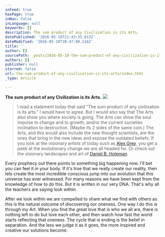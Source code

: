 ```yaml
---
inFeed: true
hasPage: true
inNav: false
inLanguage: null
keywords: []
description: The sum product of any Civilization is its Arts.
datePublished: '2016-05-18T21:43:35.813Z'
dateModified: '2016-05-18T20:47:00.516Z'
title: ''
author: []
sourcePath: _posts/2016-05-18-the-sum-product-of-any-civilization-is-its-arts.md
authors: []
publisher: null
starred: false
url: the-sum-product-of-any-civilization-is-its-arts/index.html
_type: Article

---
```

**The sum product of any Civilization is its Arts.**
![](https://the-grid-user-content.s3-us-west-2.amazonaws.com/af066db3-f3d4-4482-b9f7-75acc94c2ad0.jpg)

> I read a statement today that said "The sum product of any civilization is its arts." I would have to agree. But I would also say that The Arts also show you where society is going. The Arts can show the soul impulse to change and to growth, and/or the current societies inclination to destruction. (Maybe its 2 sides of the same coin.) The Arts, and this would also include the new thought scientists, are the ones that bring in the new ideas and expose the outdated beliefs. If you look at the visionary artists of today such as [Alex Grey][0], you get a peek at the evolutionary change we are all headed for. Or check out the visionary landscapes and art of [Daniel B. Holeman][1]. 

Every prophecy out there points to something big happening now. I'll bet you can feel it in your body. If it's true that we really create our reality, then lets create the most incredible conscious jump into our evolution that this universe has ever witnessed. For many reasons we have been kept from the knowledge of how to do this. But it is written in our very DNA. That's why all the teachers are saying look within.

After we look within we are compelled to share what we find with others as this is the natural outcome of discovering our oneness. One way I do this is through my Art. When you find the great love that is who we all are, there is nothing left to do but love each other, and then watch how fast the world starts reflecting that oneness. The cycle that is ending is the belief in separation. And the less we judge it as it goes, the more inspired and creative our solutions become.

[0]: http://alexgrey.com/art/
[1]: http://www.awakenvisions.com/Menu.html